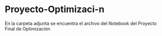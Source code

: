 # Proyecto-Optimizaci-n
En la carpeta adjunta se encuentra el archivo del Notebook del Proyecto Final de Optimización
